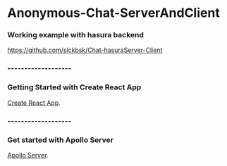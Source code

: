 # Anonymous-Chat-ServerAndClient

### Working example with hasura backend
https://github.com/slckbsk/Chat-hasuraServer-Client

### -------------------

### Getting Started with Create React App
 [Create React App](https://create-react-app.dev/docs/getting-started).

 ### -------------------

### Get started with Apollo Server
 [Apollo Server](https://www.apollographql.com/docs/apollo-server/getting-started/).

